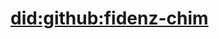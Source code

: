 # [did:github:fidenz-chim](https://raw.githubusercontent.com/fidenz-chim/ghdid/master/index.jsonld)
